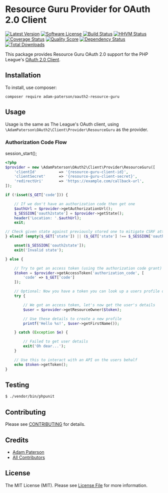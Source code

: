 # Resource Guru Provider for OAuth 2.0 Client
[![Latest Version](https://img.shields.io/github/release/adam-paterson/oauth2-resource-guru.svg?style=flat-square)](https://github.com/adam-paterson/oauth2-resource-guru/releases)
[![Software License](https://img.shields.io/badge/license-MIT-brightgreen.svg?style=flat-square)](LICENSE.md)
[![Build Status](https://img.shields.io/travis/adam-paterson/oauth2-resource-guru/master.svg?style=flat-square)](https://travis-ci.org/adam-paterson/oauth2-resource-guru)
[![HHVM Status](https://img.shields.io/hhvm/adam-paterson/oauth2-resource-guru.svg?style=flat-square)](http://hhvm.h4cc.de/package/adam-paterson/oauth2-resource-guru)
[![Coverage Status](https://img.shields.io/scrutinizer/coverage/g/adam-paterson/oauth2-resource-guru.svg?style=flat-square)](https://scrutinizer-ci.com/g/adam-paterson/oauth2-resource-guru/code-structure)
[![Quality Score](https://img.shields.io/scrutinizer/g/adam-paterson/oauth2-resource-guru.svg?style=flat-square)](https://scrutinizer-ci.com/g/adam-paterson/oauth2-resource-guru)
[![Dependency Status](https://img.shields.io/versioneye/d/php/adam-paterson:oauth2-resource-guru/1.0.1.svg?style=flat-square)](https://www.versioneye.com/php/adam-paterson:oauth2-resource-guru/1.0.1)
[![Total Downloads](https://img.shields.io/packagist/dt/adam-paterson/oauth2-resource-guru.svg?style=flat-square)](https://packagist.org/packages/adam-paterson/oauth2-resource-guru)

This package provides Resource Guru OAuth 2.0 support for the PHP League's [OAuth 2.0 Client](https://github.com/thephpleague/oauth2-client).

## Installation

To install, use composer:

```
composer require adam-paterson/oauth2-resource-guru
```

## Usage

Usage is the same as The League's OAuth client, using `\AdamPaterson\OAuth2\Client\Provider\ResourceGuru` as the provider.

### Authorization Code Flow

session_start();

```php
<?php
$provider = new \AdamPaterson\OAuth2\Client\Provider\ResourceGuru([
    'clientId'          => '{resource-guru-client-id}',
    'clientSecret'      => '{resource-guru-client-secret}',
    'redirectUri'       => 'https://example.com/callback-url',
]);

if (!isset($_GET['code'])) {

    // If we don't have an authorization code then get one
    $authUrl = $provider->getAuthorizationUrl();
    $_SESSION['oauth2state'] = $provider->getState();
    header('Location: '.$authUrl);
    exit;

// Check given state against previously stored one to mitigate CSRF attack
} elseif (empty($_GET['state']) || ($_GET['state'] !== $_SESSION['oauth2state'])) {

    unset($_SESSION['oauth2state']);
    exit('Invalid state');

} else {

    // Try to get an access token (using the authorization code grant)
    $token = $provider->getAccessToken('authorization_code', [
        'code' => $_GET['code']
    ]);

    // Optional: Now you have a token you can look up a users profile data
    try {

        // We got an access token, let's now get the user's details
        $user = $provider->getResourceOwner($token);

        // Use these details to create a new profile
        printf('Hello %s!', $user->getFirstName());

    } catch (Exception $e) {

        // Failed to get user details
        exit('Oh dear...');
    }

    // Use this to interact with an API on the users behalf
    echo $token->getToken();
}

```

## Testing

``` bash
$ ./vendor/bin/phpunit
```

## Contributing

Please see [CONTRIBUTING](https://github.com/adam-paterson/oauth2-resource-guru/blob/master/CONTRIBUTING.md) for details.


## Credits

- [Adam Paterson](https://github.com/adam-paterson)
- [All Contributors](https://github.com/adam-paterson/oauth2-resource-guru/contributors)


## License

The MIT License (MIT). Please see [License File](https://github.com/adam-paterson/oauth2-resource-guru/blob/master/LICENSE) for more information.
